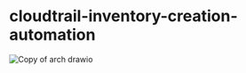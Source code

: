 # cloudtrail-inventory-creation-automation

![Copy of arch drawio](https://github.com/AbhishekT89/cloudtrail-inventory-creation-automation-/assets/86018531/a97b39c7-948d-47e4-b4ee-26a3d7345468)
